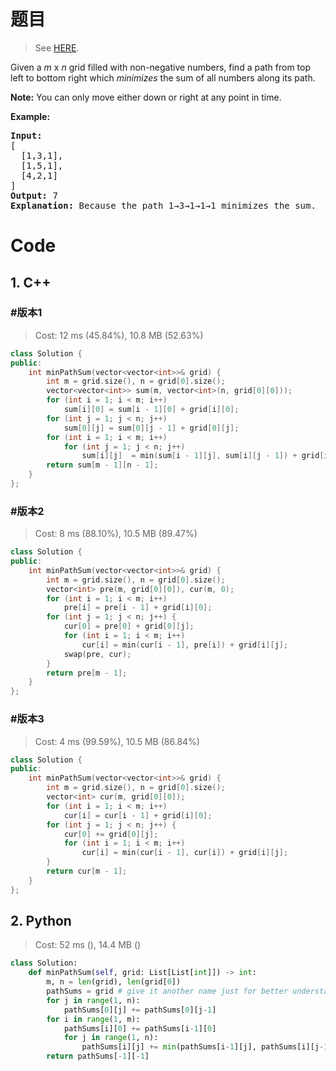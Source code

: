 # 题目

> See [HERE](https://leetcode.com/problems/minimum-path-sum/).

<div><p>Given a <em>m</em> x <em>n</em> grid filled with non-negative numbers, find a path from top left to bottom right which <em>minimizes</em> the sum of all numbers along its path.</p>

<p><strong>Note:</strong> You can only move either down or right at any point in time.</p>

<p><strong>Example:</strong></p>

<pre><strong>Input:</strong>
[
&nbsp; [1,3,1],
  [1,5,1],
  [4,2,1]
]
<strong>Output:</strong> 7
<strong>Explanation:</strong> Because the path 1→3→1→1→1 minimizes the sum.
</pre>
</div>

# Code

## 1. C++

### #版本1

> Cost: 12 ms (45.84%), 10.8 MB (52.63%)

```C++
class Solution {
public:
    int minPathSum(vector<vector<int>>& grid) {
        int m = grid.size(), n = grid[0].size();
        vector<vector<int>> sum(m, vector<int>(n, grid[0][0]));
        for (int i = 1; i < m; i++)
            sum[i][0] = sum[i - 1][0] + grid[i][0];
        for (int j = 1; j < n; j++)
            sum[0][j] = sum[0][j - 1] + grid[0][j];
        for (int i = 1; i < m; i++)
            for (int j = 1; j < n; j++)
                sum[i][j]  = min(sum[i - 1][j], sum[i][j - 1]) + grid[i][j];
        return sum[m - 1][n - 1];
    }
};
```

### #版本2

> Cost: 8 ms (88.10%), 10.5 MB (89.47%)

```C++
class Solution {
public:
    int minPathSum(vector<vector<int>>& grid) {
        int m = grid.size(), n = grid[0].size();
        vector<int> pre(m, grid[0][0]), cur(m, 0);
        for (int i = 1; i < m; i++)
            pre[i] = pre[i - 1] + grid[i][0];
        for (int j = 1; j < n; j++) { 
            cur[0] = pre[0] + grid[0][j]; 
            for (int i = 1; i < m; i++)
                cur[i] = min(cur[i - 1], pre[i]) + grid[i][j];
            swap(pre, cur); 
        }
        return pre[m - 1];
    }
};
```

### #版本3

> Cost: 4 ms (99.59%), 10.5 MB (86.84%)

```C++
class Solution {
public:
    int minPathSum(vector<vector<int>>& grid) {
        int m = grid.size(), n = grid[0].size();
        vector<int> cur(m, grid[0][0]);
        for (int i = 1; i < m; i++)
            cur[i] = cur[i - 1] + grid[i][0]; 
        for (int j = 1; j < n; j++) {
            cur[0] += grid[0][j]; 
            for (int i = 1; i < m; i++)
                cur[i] = min(cur[i - 1], cur[i]) + grid[i][j];
        }
        return cur[m - 1];
    }
};
```

## 2. Python

> Cost: 52 ms (), 14.4 MB ()

```python
class Solution:
    def minPathSum(self, grid: List[List[int]]) -> int:
        m, n = len(grid), len(grid[0])
        pathSums = grid # give it another name just for better understanding
        for j in range(1, n):
            pathSums[0][j] += pathSums[0][j-1]
        for i in range(1, m):
            pathSums[i][0] += pathSums[i-1][0]
            for j in range(1, n):
                pathSums[i][j] += min(pathSums[i-1][j], pathSums[i][j-1])
        return pathSums[-1][-1]
```
